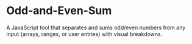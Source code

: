 # Odd-and-Even-Sum
A JavaScript tool that separates and sums odd/even numbers from any input (arrays, ranges, or user entries) with visual breakdowns.
